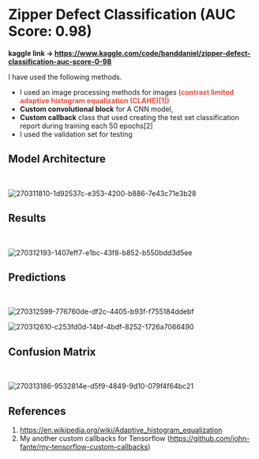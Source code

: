 # Zipper Defect Classification (AUC Score: 0.98)

<b> kaggle link -> https://www.kaggle.com/code/banddaniel/zipper-defect-classification-auc-score-0-98 </b>

I have used the following methods.

* I used an image processing methods for images <span style="color:#e74c3c;"> <b>(contrast limited adaptive histogram equalization (CLAHE)[1])</b> </span>
* <b>Custom convolutional block</b> for A CNN model,
* <b>Custom callback</b> class that used creating the test set classification report during training each 50 epochs[2]
* I used the validation set for testing


## Model Architecture
<br>

![270311810-1d92537c-e353-4200-b886-7e43c71e3b28](https://github.com/john-fante/my-deep-learning-projects/assets/50263592/e591d9b2-0dd0-49f8-b60f-3692bc84cac4)


## Results
<br>

![270312193-1407eff7-e1bc-43f8-b852-b550bdd3d5ee](https://github.com/john-fante/my-deep-learning-projects/assets/50263592/1780718e-b06a-43e4-8492-99df46f3dbc5)


## Predictions
<br>

![270312599-776760de-df2c-4405-b93f-f755184ddebf](https://github.com/john-fante/my-deep-learning-projects/assets/50263592/b74db5f9-4176-493a-8037-be0eeddf0aa6)

![270312610-c253fd0d-14bf-4bdf-8252-1726a7066490](https://github.com/john-fante/my-deep-learning-projects/assets/50263592/cf13bccf-0537-47ee-b6b7-474a6ef6d022)


## Confusion Matrix 
<br>

![270313186-9532814e-d5f9-4849-9d10-079f4f64bc21](https://github.com/john-fante/my-deep-learning-projects/assets/50263592/927068be-bc35-4480-9e27-923ae8078bb3)


## References
1. https://en.wikipedia.org/wiki/Adaptive_histogram_equalization
2. My another custom callbacks for Tensorflow (https://github.com/john-fante/my-tensorflow-custom-callbacks)
